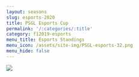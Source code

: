 ```yaml
---
layout: seasons
slug: esports-2020
title: PSGL Esports Cup
permalink: '/:categories/:title'
category: f12019-esports
menu_title: Esports Standings
menu_icon: /assets/site-img/PSGL-esports-32.png
menu_hide: false
---
```


![](/f12019/special-events/esports-2020/standings.jpg)